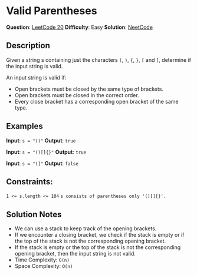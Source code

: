 # Valid Parentheses
__Question__: [LeetCode 20](https://leetcode.com/problems/valid-parentheses/)
__Difficulty__: Easy
__Solution__: [NeetCode](https://youtu.be/WTzjTskDFMg)

## Description
Given a string s containing just the characters `(`, `)`, `{`, `}`, `[` and `]`, determine if the input string is valid.

An input string is valid if:
- Open brackets must be closed by the same type of brackets.
- Open brackets must be closed in the correct order.
- Every close bracket has a corresponding open bracket of the same type.


## Examples
__Input__: `s = "()"`
__Output__: `true`

__Input__: `s = "()[]{}"`
__Output__: `true`

__Input__: `s = "(]"`
__Output__: `false`

## Constraints:
`1 <= s.length <= 104`
`s consists of parentheses only '()[]{}'.`

## Solution Notes
- We can use a stack to keep track of the opening brackets.
- If we encounter a closing bracket, we check if the stack is empty or if the top of the stack is not the corresponding opening bracket.
- If the stack is empty or the top of the stack is not the corresponding opening bracket, then the input string is not valid.
- Time Complexity: `O(n)`
- Space Complexity: `O(n)`
